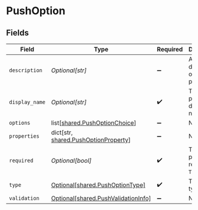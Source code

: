 # PushOption


## Fields

| Field                                                                                 | Type                                                                                  | Required                                                                              | Description                                                                           |
| ------------------------------------------------------------------------------------- | ------------------------------------------------------------------------------------- | ------------------------------------------------------------------------------------- | ------------------------------------------------------------------------------------- |
| `description`                                                                         | *Optional[str]*                                                                       | :heavy_minus_sign:                                                                    | A description of the property.                                                        |
| `display_name`                                                                        | *Optional[str]*                                                                       | :heavy_check_mark:                                                                    | The property's display name.                                                          |
| `options`                                                                             | list[[shared.PushOptionChoice](undefined/models/shared/pushoptionchoice.md)]          | :heavy_minus_sign:                                                                    | N/A                                                                                   |
| `properties`                                                                          | dict[str, [shared.PushOptionProperty](undefined/models/shared/pushoptionproperty.md)] | :heavy_minus_sign:                                                                    | N/A                                                                                   |
| `required`                                                                            | *Optional[bool]*                                                                      | :heavy_check_mark:                                                                    | The property is required if `True`.                                                   |
| `type`                                                                                | [Optional[shared.PushOptionType]](undefined/models/shared/pushoptiontype.md)          | :heavy_check_mark:                                                                    | The option type.                                                                      |
| `validation`                                                                          | [Optional[shared.PushValidationInfo]](undefined/models/shared/pushvalidationinfo.md)  | :heavy_minus_sign:                                                                    | N/A                                                                                   |